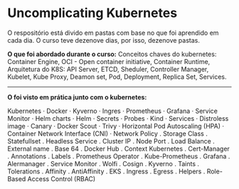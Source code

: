 # Uncomplicating Kubernetes 


O respositório está divido em pastas com base no que foi aprendido em cada dia. O curso teve dezenove dias, por isso, dezenove pastas. 


**O que foi abordado durante o curso:**
Conceitos chaves do kubernetes: Container Engine, OCI - Open container initiative, Container Runtime, Arquitetura do K8S: API Server, ETCD, Sheduler, Controller Manager,  Kubelet, Kube Proxy, Deamon set, Pod, Deployment, Replica Set, Services.

---
**O foi visto em prática junto com o kubernetes:**

Kubernetes · Docker · Kyverno · Ingres · Prometheus · Grafana · Service Monitor · Helm charts · Helm  · Secrets · Probes · Kind · Services · Distroless image · Canary · Docker Scout · Trivy · Horizontal Pod Autoscaling (HPA) · Container Network Interface (CNI) · Network Policy . Storage Class . Statefullset . Headless Service . Cluster IP . Node Port . Load Balance . External name . Base 64 . Docker Hub . Context Kubernetes . Cert-Manager . Annotations . Labels . Prometheus Operator . Kube-Prometheus . Grafana . Alermanager . Service Monitor . Wolfi . Cosign . Kyverno . Taints . Tolerations . Affinity . AntiAffinity . EKS . Ingress . Egress . Helpers . Role-Based Access Control (RBAC)

